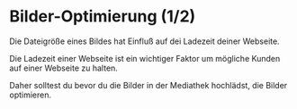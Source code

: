 # Bilder-Optimierung (1/2)

Die Dateigröße eines Bildes hat Einfluß auf dei Ladezeit deiner Webseite.

Die Ladezeit einer Webseite ist ein wichtiger Faktor um mögliche Kunden auf einer Webseite zu halten.

Daher solltest du bevor du die Bilder in der Mediathek hochlädst, die Bilder  optimieren.
